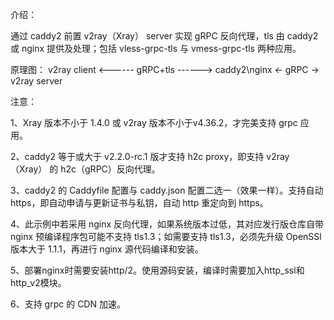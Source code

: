 介绍：

通过 caddy2 前置 v2ray（Xray） server 实现 gRPC 反向代理，tls 由 caddy2 或 nginx 提供及处理；包括 vless-grpc-tls 与 vmess-grpc-tls 两种应用。

原理图： v2ray client <------ gRPC+tls ------> caddy2\nginx <- gRPC -> v2ray server

注意：

1、Xray 版本不小于 1.4.0 或 v2ray 版本不小于v4.36.2，才完美支持 grpc 应用。

2、caddy2 等于或大于 v2.2.0-rc.1 版才支持 h2c proxy，即支持 v2ray（Xray） 的 h2c（gRPC）反向代理。

3、caddy2 的 Caddyfile 配置与 caddy.json 配置二选一（效果一样）。支持自动 https，即自动申请与更新证书与私钥，自动 http 重定向到 https。

4、此示例中若采用 nginx 反向代理，如果系统版本过低，其对应发行版仓库自带 nginx 预编译程序包可能不支持 tls1.3；如需要支持 tls1.3，必须先升级 OpenSSl 版本大于 1.1.1，再进行 nginx 源代码编译和安装。

5、部署nginx时需要安装http/2。使用源码安装，编译时需要加入http_ssl和http_v2模块。

6、支持 grpc 的 CDN 加速。
